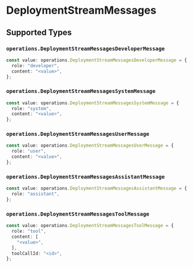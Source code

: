 # DeploymentStreamMessages


## Supported Types

### `operations.DeploymentStreamMessagesDeveloperMessage`

```typescript
const value: operations.DeploymentStreamMessagesDeveloperMessage = {
  role: "developer",
  content: "<value>",
};
```

### `operations.DeploymentStreamMessagesSystemMessage`

```typescript
const value: operations.DeploymentStreamMessagesSystemMessage = {
  role: "system",
  content: "<value>",
};
```

### `operations.DeploymentStreamMessagesUserMessage`

```typescript
const value: operations.DeploymentStreamMessagesUserMessage = {
  role: "user",
  content: "<value>",
};
```

### `operations.DeploymentStreamMessagesAssistantMessage`

```typescript
const value: operations.DeploymentStreamMessagesAssistantMessage = {
  role: "assistant",
};
```

### `operations.DeploymentStreamMessagesToolMessage`

```typescript
const value: operations.DeploymentStreamMessagesToolMessage = {
  role: "tool",
  content: [
    "<value>",
  ],
  toolCallId: "<id>",
};
```

